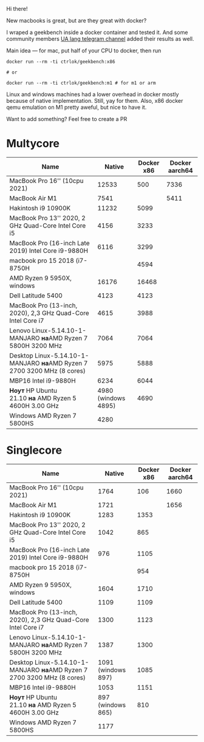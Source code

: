 Hi there! 

New macbooks is great, but are they great with docker? 

I wraped a geekbench inside a docker container and tested it. And some community members [UA lang telegram channel](https://t.me/devops_tricks) added their results as well. 

Main idea — for mac, put half of your CPU to docker, then run 

```
docker run --rm -ti ctrlok/geekbench:x86
 
# or 

docker run --rm -ti ctrlok/geekbench:m1 # for m1 or arm
```

Linux and windows machines had a lower overhead in docker mostly because of native implementation. Still, yay for them. 
Also, x86 docker qemu emulation on M1 pretty aweful, but nice to have it. 

Want to add something? Feel free to create a PR

# Multycore

| Name                                                                      | Native              | Docker x86 | Docker aarch64 |
| ------------------------------------------------------------------------- | ------------------- | ---------- | -------------- |
| MacBook Pro 16'' (10cpu 2021)                                             | 12533               | 500        | 7336           |
| MacBook Air M1                                                            | 7541                |            | 5411           |
| Hakintosh i9 10900K                                                       | 11232               | 5099       |                |
| MacBook Pro 13'' 2020, 2 GHz Quad-Core Intel Core i5                      | 4156                | 3233       |                |
| MacBook Pro (16-inch Late 2019) Intel Core i9-9880H                       | 6116                | 3299       |                |
| macbook pro 15 2018 (i7-8750H                                             |                     | 4594       |                |
| AMD Ryzen 9 5950X, windows                                                | 16176               | 16468      |                |
| Dell Latitude 5400      | 4123                | 4123       |                |
| MacBook Pro (13-inch, 2020), 2,3 GHz Quad-Core Intel Core i7              | 4615                | 3988       |                |
| Lenovo Linux-5.14.10-1-MANJARO **на**AMD Ryzen 7 5800H 3200 MHz           | 7064                | 7064       |                |
| Desktop Linux-5.14.10-1-MANJARO **на**AMD Ryzen 7 2700 3200 MHz (8 cores) | 5975                | 5888       |                |
| MBP16 Intel i9-9880H                                                      | 6234                | 6044       |                |
| **Ноут** HP Ubuntu 21.10 **на** AMD Ryzen 5 4600H 3.00 GHz                | 4980 (windows 4895) | 4690       |                |
| Windows AMD Ryzen 7 5800HS                                                | 4280                |            |                |


# Singlecore

| Name                                                                      | Native             | Docker x86 | Docker aarch64 |
| ------------------------------------------------------------------------- | ------------------ | ---------- | -------------- |
| MacBook Pro 16'' (10cpu 2021)                                             | 1764               | 106        | 1660           |
| MacBook Air M1                                                            | 1721               |            | 1656           |
| Hakintosh i9 10900K                                                       | 1283               | 1353       |                |
| MacBook Pro 13'' 2020, 2 GHz Quad-Core Intel Core i5                      | 1042               | 865        |                |
| MacBook Pro (16-inch Late 2019) Intel Core i9-9880H                       | 976                | 1105       |                |
| macbook pro 15 2018 (i7-8750H                                             |                    | 954        |                |
| AMD Ryzen 9 5950X, windows                                                | 1604               | 1710       |                |
| Dell Latitude 5400 | 1109               | 1109       |                |
| MacBook Pro (13-inch, 2020), 2,3 GHz Quad-Core Intel Core i7              | 1300               | 1123       |                |
| Lenovo Linux-5.14.10-1-MANJARO **на**AMD Ryzen 7 5800H 3200 MHz           | 1387               | 1300       |                |
| Desktop Linux-5.14.10-1-MANJARO **на**AMD Ryzen 7 2700 3200 MHz (8 cores) | 1091 (windows 897) | 1085       |                |
| MBP16 Intel i9-9880H                                                      | 1053               | 1151       |                |
| **Ноут** HP Ubuntu 21.10 **на** AMD Ryzen 5 4600H 3.00 GHz                | 897 (windows 865)  | 810        |                |
| Windows AMD Ryzen 7 5800HS                                                | 1177               |            |                |
